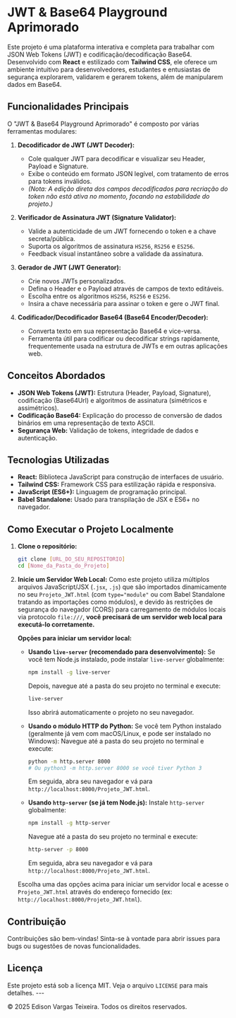 # JWT & Base64 Playground Aprimorado

Este projeto é uma plataforma interativa e completa para trabalhar com JSON Web Tokens (JWT) e codificação/decodificação Base64. Desenvolvido com **React** e estilizado com **Tailwind CSS**, ele oferece um ambiente intuitivo para desenvolvedores, estudantes e entusiastas de segurança explorarem, validarem e gerarem tokens, além de manipularem dados em Base64.

## Funcionalidades Principais

O "JWT & Base64 Playground Aprimorado" é composto por várias ferramentas modulares:

1.  **Decodificador de JWT (JWT Decoder):**
    * Cole qualquer JWT para decodificar e visualizar seu Header, Payload e Signature.
    * Exibe o conteúdo em formato JSON legível, com tratamento de erros para tokens inválidos.
    * *(Nota: A edição direta dos campos decodificados para recriação do token não está ativa no momento, focando na estabilidade do projeto.)*

2.  **Verificador de Assinatura JWT (Signature Validator):**
    * Valide a autenticidade de um JWT fornecendo o token e a chave secreta/pública.
    * Suporta os algoritmos de assinatura `HS256`, `RS256` e `ES256`.
    * Feedback visual instantâneo sobre a validade da assinatura.

3.  **Gerador de JWT (JWT Generator):**
    * Crie novos JWTs personalizados.
    * Defina o Header e o Payload através de campos de texto editáveis.
    * Escolha entre os algoritmos `HS256`, `RS256` e `ES256`.
    * Insira a chave necessária para assinar o token e gere o JWT final.

4.  **Codificador/Decodificador Base64 (Base64 Encoder/Decoder):**
    * Converta texto em sua representação Base64 e vice-versa.
    * Ferramenta útil para codificar ou decodificar strings rapidamente, frequentemente usada na estrutura de JWTs e em outras aplicações web.

## Conceitos Abordados

* **JSON Web Tokens (JWT):** Estrutura (Header, Payload, Signature), codificação (Base64Url) e algoritmos de assinatura (simétricos e assimétricos).
* **Codificação Base64:** Explicação do processo de conversão de dados binários em uma representação de texto ASCII.
* **Segurança Web:** Validação de tokens, integridade de dados e autenticação.

## Tecnologias Utilizadas

* **React:** Biblioteca JavaScript para construção de interfaces de usuário.
* **Tailwind CSS:** Framework CSS para estilização rápida e responsiva.
* **JavaScript (ES6+):** Linguagem de programação principal.
* **Babel Standalone:** Usado para transpilação de JSX e ES6+ no navegador.

## Como Executar o Projeto Localmente

1.  **Clone o repositório:**
    ```bash
    git clone [URL_DO_SEU_REPOSITORIO]
    cd [Nome_da_Pasta_do_Projeto]
    ```
2.  **Inicie um Servidor Web Local:**
    Como este projeto utiliza múltiplos arquivos JavaScript/JSX (`.jsx`, `.js`) que são importados dinamicamente no seu `Projeto_JWT.html` (com `type="module"` ou com Babel Standalone tratando as importações como módulos), e devido às restrições de segurança do navegador (CORS) para carregamento de módulos locais via protocolo `file:///`, **você precisará de um servidor web local para executá-lo corretamente.**

    **Opções para iniciar um servidor local:**

    * **Usando `live-server` (recomendado para desenvolvimento):**
        Se você tem Node.js instalado, pode instalar `live-server` globalmente:
        ```bash
        npm install -g live-server
        ```
        Depois, navegue até a pasta do seu projeto no terminal e execute:
        ```bash
        live-server
        ```
        Isso abrirá automaticamente o projeto no seu navegador.

    * **Usando o módulo HTTP do Python:**
        Se você tem Python instalado (geralmente já vem com macOS/Linux, e pode ser instalado no Windows):
        Navegue até a pasta do seu projeto no terminal e execute:
        ```bash
        python -m http.server 8000
        # Ou python3 -m http.server 8000 se você tiver Python 3
        ```
        Em seguida, abra seu navegador e vá para `http://localhost:8000/Projeto_JWT.html`.

    * **Usando `http-server` (se já tem Node.js):**
        Instale `http-server` globalmente:
        ```bash
        npm install -g http-server
        ```
        Navegue até a pasta do seu projeto no terminal e execute:
        ```bash
        http-server -p 8000
        ```
        Em seguida, abra seu navegador e vá para `http://localhost:8000/Projeto_JWT.html`.

    Escolha uma das opções acima para iniciar um servidor local e acesse o `Projeto_JWT.html` através do endereço fornecido (ex: `http://localhost:8000/Projeto_JWT.html`).

## Contribuição

Contribuições são bem-vindas! Sinta-se à vontade para abrir issues para bugs ou sugestões de novas funcionalidades.

## Licença

Este projeto está sob a licença MIT. Veja o arquivo `LICENSE` para mais detalhes. ---

© 2025 Edison Vargas Teixeira. Todos os direitos reservados.